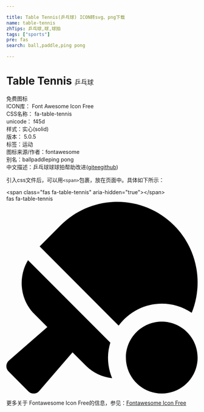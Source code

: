 ```yaml
---

title: Table Tennis(乒乓球) ICON转svg、png下载
name: table-tennis
zhTips: 乒乓球,球,球拍
tags: ["sports"]
pre: fas
search: ball,paddle,ping pong

---
```


# Table Tennis  <small style="font-size: 60%;font-weight: 100">乒乓球</small>


<div class="detail-page">
<p>
<span><span class="badge-success badge">免费图标</span> </span>
<br/>
<span>
ICON库：
<span class="badge-secondary badge">Font Awesome Icon Free</span> 
</span>
<br/>
<span>
CSS名称：
<span class="badge-secondary badge">fa-table-tennis</span> 
</span>
<br/>
<span>
unicode：
<span class="badge-secondary badge">f45d</span> 
<copy-btn content='f45d' btn-title=""></copy-btn>
<copy-btn :content='String.fromCodePoint(parseInt("f45d", 16))' btn-title="复制U"></copy-btn>
</span><br/><span>样式：<span class="badge-light badge">实心(solid)</span></span>
<br/>
<span>
版本：
<span class="badge-secondary badge">5.0.5</span> 
</span><br/><span>标签：<span class="badge-light badge"><router-link to="/tags/sports.html">运动</router-link></span></span>
<br/>
<span>图标来源/作者：<span class="badge-light badge">fontawesome</span></span> 
<br/>
<span>别名：<span class="badge-light badge">ball</span><span class="badge-light badge">paddle</span><span class="badge-light badge">ping pong</span></span><br/><span class="zh-detail">中文描述：<span class="badge-primary badge">乒乓球</span><span class="badge-primary badge">球</span><span class="badge-primary badge">球拍</span><span class="help-link"><span>帮助改进</span>(<a href="https://gitee.com/liuwave/icon-helper/edit/master/json/fontawesome/solid/table-tennis.json" target="_blank" rel="noopener noreferrer">gitee</a><a href="https://github.com/liuwave/icon-helper/edit/master/json/fontawesome/solid/table-tennis.json" target="_blank" rel="noopener noreferrer">github</a></span>)</span><br/>
</p>
</div>
<div class="alert alert-dark">
  <i class="fas fa-table-tennis fa-xs"></i>
  <i class="fas fa-table-tennis fa-sm"></i>
  <i class="fas fa-table-tennis fa-lg"></i>
  <i class="fas fa-table-tennis fa-2x"></i>
  <i class="fas fa-table-tennis fa-3x"></i>
  <i class="fas fa-table-tennis fa-5x"></i>
  <i class="fas fa-table-tennis fa-7x"></i>
</div>
<div>
  <p>引入css文件后，可以用<code>&lt;span&gt;</code>包裹，放在页面中。具体如下所示：    
  </p>
  <div class="alert alert-primary" style="font-size: 14px">
    &lt;span class="fas fa-table-tennis" aria-hidden="true"&gt;&lt;/span&gt;
    <copy-btn content='<span class="fas fa-table-tennis" aria-hidden="true"></span>'></copy-btn>
  </div>
  <div class="alert alert-secondary">
    <i class="fas fa-table-tennis"
    style="font-size: 24px"
    aria-hidden="true"></i> fas fa-table-tennis
    <copy-btn content="fas fa-table-tennis" btn-title="复制图标名称"></copy-btn>
  </div>
</div>
<div id="svg" class="svg-wrap">
<svg xmlns="http://www.w3.org/2000/svg" viewBox="0 0 512 512"><path d="M496.2 296.5C527.7 218.7 512 126.2 449 63.1 365.1-21 229-21 145.1 63.1l-56 56.1 211.5 211.5c46.1-62.1 131.5-77.4 195.6-34.2zm-217.9 79.7L57.9 155.9c-27.3 45.3-21.7 105 17.3 144.1l34.5 34.6L6.7 424c-8.6 7.5-9.1 20.7-1 28.8l53.4 53.5c8 8.1 21.2 7.6 28.7-1L177.1 402l35.7 35.7c19.7 19.7 44.6 30.5 70.3 33.3-7.1-17-11-35.6-11-55.1-.1-13.8 2.5-27 6.2-39.7zM416 320c-53 0-96 43-96 96s43 96 96 96 96-43 96-96-43-96-96-96z"/></svg>
</div>
<detail full-name='fa-table-tennis'></detail>
    
<div><p>更多关于  Fontawesome Icon Free的信息，参见：<a target="_blank" href="https://iconhelper.cn/fontawesome.html">Fontawesome Icon Free</a>
</p></div>
